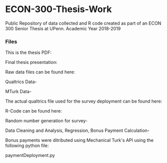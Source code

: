 # ECON-300-Thesis-Work
Public Repository of data collected and R code created as part of an ECON 300 Senior Thesis at UPenn. Academic Year 2018-2019

### Files
This is the thesis PDF:

Final thesis presentation:

Raw data files can be found here:

Qualtrics Data-

MTurk Data-

The actual qualtrics file used for the survey deployment can be found here:

R-Code can be found here:

Random number generation for survey-

Data Cleaning and Analysis, Regression, Bonus Payment Calculation-

Bonus payments were ditributed using Mechanical Turk's API using the following python file:

paymentDeployment.py
